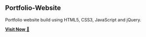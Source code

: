 ## Portfolio-Website
Portfolio website build using HTML5, CSS3, JavaScript and jQuery.

<a href="index.html" target="_blank">**Visit Now** 🚀</a>


